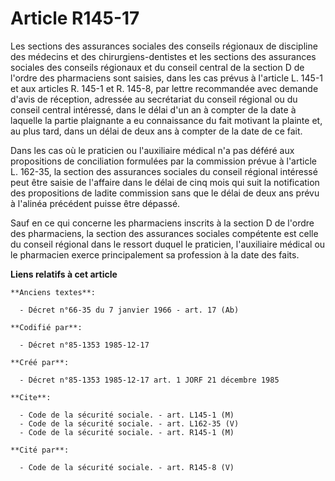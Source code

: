 # Article R145-17

Les sections des assurances sociales des conseils régionaux de discipline des médecins et des chirurgiens-dentistes et les
sections des assurances sociales des conseils régionaux et du conseil central de la section D de l'ordre des pharmaciens sont
saisies, dans les cas prévus à l'article L. 145-1 et aux articles R. 145-1 et R. 145-8, par lettre recommandée avec demande
d'avis de réception, adressée au secrétariat du conseil régional ou du conseil central intéressé, dans le délai d'un an à
compter de la date à laquelle la partie plaignante a eu connaissance du fait motivant la plainte et, au plus tard, dans un
délai de deux ans à compter de la date de ce fait.

Dans les cas où le praticien ou l'auxiliaire médical n'a pas déféré aux propositions de conciliation formulées par la
commission prévue à l'article L. 162-35, la section des assurances sociales du conseil régional intéressé peut être saisie de
l'affaire dans le délai de cinq mois qui suit la notification des propositions de ladite commission sans que le délai de deux
ans prévu à l'alinéa précédent puisse être dépassé.

Sauf en ce qui concerne les pharmaciens inscrits à la section D de l'ordre des pharmaciens, la section des assurances
sociales compétente est celle du conseil régional dans le ressort duquel le praticien, l'auxiliaire médical ou le pharmacien
exerce principalement sa profession à la date des faits.

**Liens relatifs à cet article**

	**Anciens textes**:

	  - Décret n°66-35 du 7 janvier 1966 - art. 17 (Ab)

	**Codifié par**:

	  - Décret n°85-1353 1985-12-17

	**Créé par**:

	  - Décret n°85-1353 1985-12-17 art. 1 JORF 21 décembre 1985

	**Cite**:

	  - Code de la sécurité sociale. - art. L145-1 (M)
	  - Code de la sécurité sociale. - art. L162-35 (V)
	  - Code de la sécurité sociale. - art. R145-1 (M)

	**Cité par**:

	  - Code de la sécurité sociale. - art. R145-8 (V)
